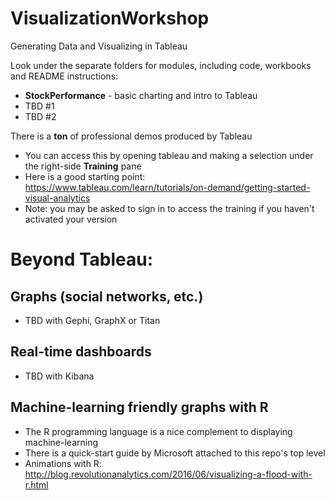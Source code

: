 # VisualizationWorkshop
Generating Data and Visualizing in Tableau

Look under the separate folders for modules, including code, workbooks and README instructions:<br>
* <b>StockPerformance</b> - basic charting and intro to Tableau<br>
* TBD #1<br>
* TBD #2<br>
 
There is a <b>ton</b> of professional demos produced by Tableau<br>
* You can access this by opening tableau and making a selection under the right-side <b>Training</b> pane<br>
* Here is a good starting point: https://www.tableau.com/learn/tutorials/on-demand/getting-started-visual-analytics <br>
* Note: you may be asked to sign in to access the training if you haven't activated your version<br>


# Beyond Tableau:<br>
## Graphs (social networks, etc.)<br>
* TBD with Gephi, GraphX or Titan 

## Real-time dashboards<br>
* TBD with Kibana

## Machine-learning friendly graphs with <b>R</b><br>
* The R programming language is a nice complement to displaying machine-learning<br>
* There is a quick-start guide by Microsoft attached to this repo's top level<br>
* Animations with R: http://blog.revolutionanalytics.com/2016/06/visualizing-a-flood-with-r.html <br>

